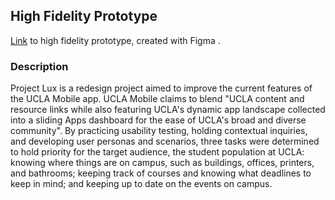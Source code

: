 ## High Fidelity Prototype
[Link](https://whimsical.com/V9kr3EKxYrrgwrWwrGcsJP) to high fidelity prototype, created with Figma .

### Description
Project Lux is a redesign project aimed to improve the current features of the UCLA Mobile app. UCLA Mobile claims to blend "UCLA content and resource links while also featuring UCLA's dynamic app landscape collected into a sliding Apps dashboard for the ease of UCLA's broad and diverse community". By practicing usability testing, holding contextual inquiries, and developing user personas and scenarios, three tasks were determined to hold priority for the target audience, the student population at UCLA: knowing where things are on campus, such as buildings, offices, printers, and bathrooms; keeping track of courses and knowing what deadlines to keep in mind; and keeping up to date on the events on campus.
